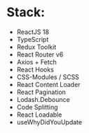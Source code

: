 # Stack:

- ReactJS 18
- TypeScript
- Redux Toolkit
- React Router v6
- Axios + Fetch 
- React Hooks 
- CSS-Modules / SCSS 
- React Content Loader 
- React Pagination
- Lodash.Debounce
- Code Splitting
- React Loadable
- useWhyDidYouUpdate


